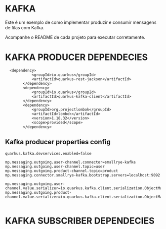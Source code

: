 # KAFKA 
Este é um exemplo de como implementar produzir e consumir mensagens de filas com Kafka.

Acompanhe o README de cada projeto para executar corretamente.

# KAFKA PRODUCER DEPENDECIES
```
  <dependency>
            <groupId>io.quarkus</groupId>
            <artifactId>quarkus-rest-jackson</artifactId>
        </dependency>
        <dependency>
            <groupId>io.quarkus</groupId>
            <artifactId>quarkus-kafka-client</artifactId>
        </dependency>
        <dependency>
            <groupId>org.projectlombok</groupId>
            <artifactId>lombok</artifactId>
            <version>1.18.32</version>
            <scope>provided</scope>
        </dependency>
```
## Kafka producer properties config
```
quarkus.kafka.devservices.enabled=false

mp.messaging.outgoing.user-channel.connector=smallrye-kafka
mp.messaging.outgoing.user-channel.topic=user
mp.messaging.outgoing.product-channel.topic=product
mp.messaging.connector.smallrye-kafka.bootstrap.servers=localhost:9092

mp.messaging.outgoing.user-channel.value.serializer=io.quarkus.kafka.client.serialization.ObjectMapperSerializer
mp.messaging.outgoing.product-channel.value.serializer=io.quarkus.kafka.client.serialization.ObjectMapperSerializer


```

# KAFKA SUBSCRIBER DEPENDECIES
